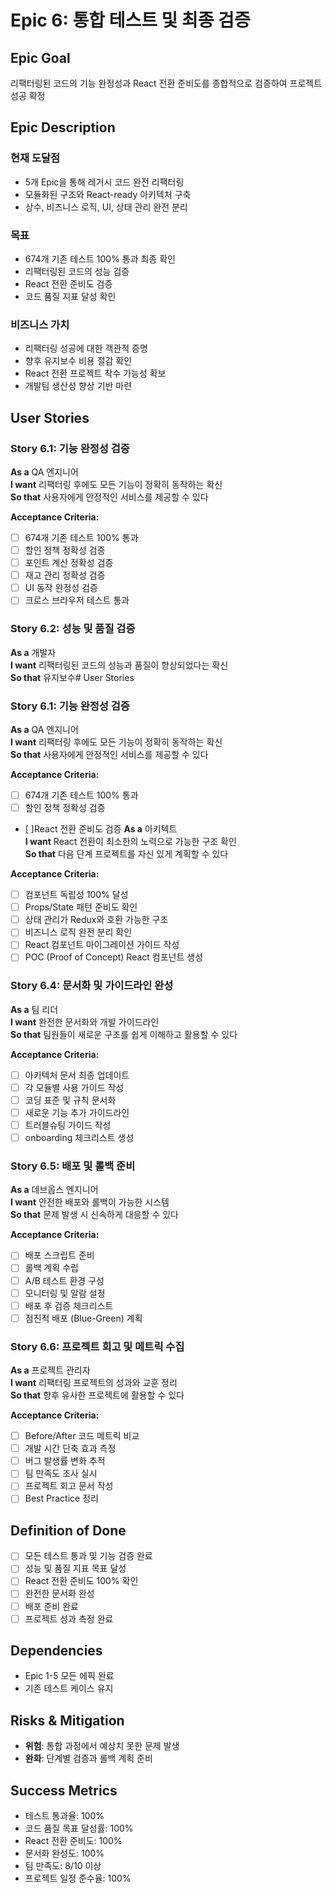 # Epic 6: 통합 테스트 및 최종 검증

## Epic Goal
리팩터링된 코드의 기능 완정성과 React 전환 준비도를 종합적으로 검증하여 프로젝트 성공 확정

## Epic Description

### 현재 도달점
- 5개 Epic을 통해 레거시 코드 완전 리팩터링
- 모듈화된 구조와 React-ready 아키텍처 구축
- 상수, 비즈니스 로직, UI, 상태 관리 완전 분리

### 목표
- 674개 기존 테스트 100% 통과 최종 확인
- 리팩터링된 코드의 성능 검증
- React 전환 준비도 검증
- 코드 품질 지표 달성 확인

### 비즈니스 가치
- 리팩터링 성공에 대한 객관적 증명
- 향후 유지보수 비용 절감 확인
- React 전환 프로젝트 착수 가능성 확보
- 개발팀 생산성 향상 기반 마련

## User Stories

### Story 6.1: 기능 완정성 검증
**As a** QA 엔지니어  
**I want** 리팩터링 후에도 모든 기능이 정확히 동작하는 확신  
**So that** 사용자에게 안정적인 서비스를 제공할 수 있다

**Acceptance Criteria:**
- [ ] 674개 기존 테스트 100% 통과
- [ ] 할인 정책 정확성 검증
- [ ] 포인트 계산 정확성 검증
- [ ] 재고 관리 정확성 검증
- [ ] UI 동작 완정성 검증
- [ ] 크로스 브라우저 테스트 통과

### Story 6.2: 성능 및 품질 검증
**As a** 개발자  
**I want** 리팩터링된 코드의 성능과 품질이 향상되었다는 확신  
**So that** 유지보수# User Stories

### Story 6.1: 기능 완정성 검증
**As a** QA 엔지니어  
**I want** 리팩터링 후에도 모든 기능이 정확히 동작하는 확신  
**So that** 사용자에게 안정적인 서비스를 제공할 수 있다

**Acceptance Criteria:**
- [ ] 674개 기존 테스트 100% 통과
- [ ] 할인 정책 정확성 검증
- [ ]React 전환 준비도 검증
**As a** 아키텍트  
**I want** React 전환이 최소한의 노력으로 가능한 구조 확인  
**So that** 다음 단계 프로젝트를 자신 있게 계획할 수 있다

**Acceptance Criteria:**
- [ ] 컴포넌트 독립성 100% 달성
- [ ] Props/State 패턴 준비도 확인
- [ ] 상태 관리가 Redux와 호환 가능한 구조
- [ ] 비즈니스 로직 완전 분리 확인
- [ ] React 컴포넌트 마이그레이션 가이드 작성
- [ ] POC (Proof of Concept) React 컴포넌트 생성

### Story 6.4: 문서화 및 가이드라인 완성
**As a** 팀 리더  
**I want** 완전한 문서화와 개발 가이드라인  
**So that** 팀원들이 새로운 구조를 쉽게 이해하고 활용할 수 있다

**Acceptance Criteria:**
- [ ] 아키텍처 문서 최종 업데이트
- [ ] 각 모듈별 사용 가이드 작성
- [ ] 코딩 표준 및 규칙 문서화
- [ ] 새로운 기능 추가 가이드라인
- [ ] 트러블슈팅 가이드 작성
- [ ] onboarding 체크리스트 생성

### Story 6.5: 배포 및 롤백 준비
**As a** 데브옵스 엔지니어  
**I want** 안전한 배포와 롤백이 가능한 시스템  
**So that** 문제 발생 시 신속하게 대응할 수 있다

**Acceptance Criteria:**
- [ ] 배포 스크립트 준비
- [ ] 롤백 계획 수립
- [ ] A/B 테스트 환경 구성
- [ ] 모니터링 및 알람 설정
- [ ] 배포 후 검증 체크리스트
- [ ] 점진적 배포 (Blue-Green) 계획

### Story 6.6: 프로젝트 회고 및 메트릭 수집
**As a** 프로젝트 관리자  
**I want** 리팩터링 프로젝트의 성과와 교훈 정리  
**So that** 향후 유사한 프로젝트에 활용할 수 있다

**Acceptance Criteria:**
- [ ] Before/After 코드 메트릭 비교
- [ ] 개발 시간 단축 효과 측정
- [ ] 버그 발생률 변화 추적
- [ ] 팀 만족도 조사 실시
- [ ] 프로젝트 회고 문서 작성
- [ ] Best Practice 정리

## Definition of Done
- [ ] 모든 테스트 통과 및 기능 검증 완료
- [ ] 성능 및 품질 지표 목표 달성
- [ ] React 전환 준비도 100% 확인
- [ ] 완전한 문서화 완성
- [ ] 배포 준비 완료
- [ ] 프로젝트 성과 측정 완료

## Dependencies
- Epic 1-5 모든 에픽 완료
- 기존 테스트 케이스 유지

## Risks & Mitigation
- **위험**: 통합 과정에서 예상치 못한 문제 발생
- **완화**: 단계별 검증과 롤백 계획 준비

## Success Metrics
- 테스트 통과율: 100%
- 코드 품질 목표 달성률: 100%
- React 전환 준비도: 100%
- 문서화 완성도: 100%
- 팀 만족도: 8/10 이상
- 프로젝트 일정 준수율: 100%
